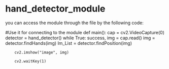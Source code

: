 # hand_detector_module

you can access the module through the file by the following code:

#Use it for connecting to the module
def main():
    cap = cv2.VideoCapture(0)
    detector = hand_detector()
    while True:
        success, img = cap.read()
        img = detector.findHands(img)
        lm_List = detector.findPosition(img)

        cv2.imshow("image", img)

        cv2.waitKey(1)
